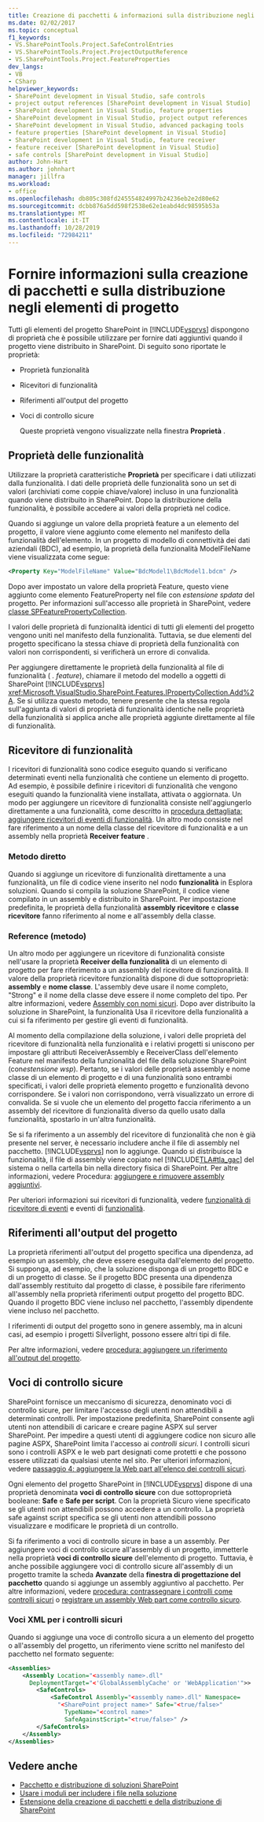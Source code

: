 ```yaml
---
title: Creazione di pacchetti & informazioni sulla distribuzione negli elementi di progetto
ms.date: 02/02/2017
ms.topic: conceptual
f1_keywords:
- VS.SharePointTools.Project.SafeControlEntries
- VS.SharePointTools.Project.ProjectOutputReference
- VS.SharePointTools.Project.FeatureProperties
dev_langs:
- VB
- CSharp
helpviewer_keywords:
- SharePoint development in Visual Studio, safe controls
- project output references [SharePoint development in Visual Studio]
- SharePoint development in Visual Studio, feature properties
- SharePoint development in Visual Studio, project output references
- SharePoint development in Visual Studio, advanced packaging tools
- feature properties [SharePoint development in Visual Studio]
- SharePoint development in Visual Studio, feature receiver
- feature receiver [SharePoint development in Visual Studio]
- safe controls [SharePoint development in Visual Studio]
author: John-Hart
ms.author: johnhart
manager: jillfra
ms.workload:
- office
ms.openlocfilehash: db805c308fd245554824997b24236eb2e2d80e62
ms.sourcegitcommit: dcbb876a5dd598f2538e62e1eabd4dc98595b53a
ms.translationtype: MT
ms.contentlocale: it-IT
ms.lasthandoff: 10/28/2019
ms.locfileid: "72984211"
---
```

# <a name="provide-packaging-and-deployment-information-in-project-items"></a>Fornire informazioni sulla creazione di pacchetti e sulla distribuzione negli elementi di progetto
  Tutti gli elementi del progetto SharePoint in [!INCLUDE[vsprvs](../sharepoint/includes/vsprvs-md.md)] dispongono di proprietà che è possibile utilizzare per fornire dati aggiuntivi quando il progetto viene distribuito in SharePoint. Di seguito sono riportate le proprietà:

- Proprietà funzionalità

- Ricevitori di funzionalità

- Riferimenti all'output del progetto

- Voci di controllo sicure

  Queste proprietà vengono visualizzate nella finestra **Proprietà** .

## <a name="feature-properties"></a>Proprietà delle funzionalità
 Utilizzare la proprietà caratteristiche **Proprietà** per specificare i dati utilizzati dalla funzionalità. I dati delle proprietà delle funzionalità sono un set di valori (archiviati come coppie chiave/valore) incluso in una funzionalità quando viene distribuito in SharePoint. Dopo la distribuzione della funzionalità, è possibile accedere ai valori della proprietà nel codice.

 Quando si aggiunge un valore della proprietà feature a un elemento del progetto, il valore viene aggiunto come elemento nel manifesto della funzionalità dell'elemento. In un progetto di modello di connettività dei dati aziendali (BDC), ad esempio, la proprietà della funzionalità ModelFileName viene visualizzata come segue:

```xml
<Property Key="ModelFileName" Value="BdcModel1\BdcModel1.bdcm" />
```

 Dopo aver impostato un valore della proprietà Feature, questo viene aggiunto come elemento FeatureProperty nel file con *estensione spdata* del progetto. Per informazioni sull'accesso alle proprietà in SharePoint, vedere [classe SPFeaturePropertyCollection](/previous-versions/office/sharepoint-server/ms461895(v=office.15)).

 I valori delle proprietà di funzionalità identici di tutti gli elementi del progetto vengono uniti nel manifesto della funzionalità. Tuttavia, se due elementi del progetto specificano la stessa chiave di proprietà della funzionalità con valori non corrispondenti, si verificherà un errore di convalida.

 Per aggiungere direttamente le proprietà della funzionalità al file di funzionalità ( *. feature*), chiamare il metodo del modello a oggetti di SharePoint [!INCLUDE[vsprvs](../sharepoint/includes/vsprvs-md.md)] <xref:Microsoft.VisualStudio.SharePoint.Features.IPropertyCollection.Add%2A>. Se si utilizza questo metodo, tenere presente che la stessa regola sull'aggiunta di valori di proprietà di funzionalità identiche nelle proprietà della funzionalità si applica anche alle proprietà aggiunte direttamente al file di funzionalità.

## <a name="feature-receiver"></a>Ricevitore di funzionalità
 I ricevitori di funzionalità sono codice eseguito quando si verificano determinati eventi nella funzionalità che contiene un elemento di progetto. Ad esempio, è possibile definire i ricevitori di funzionalità che vengono eseguiti quando la funzionalità viene installata, attivata o aggiornata. Un modo per aggiungere un ricevitore di funzionalità consiste nell'aggiungerlo direttamente a una funzionalità, come descritto in [procedura dettagliata: aggiungere ricevitori di eventi di funzionalità](../sharepoint/walkthrough-add-feature-event-receivers.md). Un altro modo consiste nel fare riferimento a un nome della classe del ricevitore di funzionalità e a un assembly nella proprietà **Receiver feature** .

### <a name="direct-method"></a>Metodo diretto
 Quando si aggiunge un ricevitore di funzionalità direttamente a una funzionalità, un file di codice viene inserito nel nodo **funzionalità** in Esplora soluzioni. Quando si compila la soluzione SharePoint, il codice viene compilato in un assembly e distribuito in SharePoint. Per impostazione predefinita, le proprietà della funzionalità **assembly ricevitore** e **classe ricevitore** fanno riferimento al nome e all'assembly della classe.

### <a name="reference-method"></a>Reference (metodo)
 Un altro modo per aggiungere un ricevitore di funzionalità consiste nell'usare la proprietà **Receiver della funzionalità** di un elemento di progetto per fare riferimento a un assembly del ricevitore di funzionalità. Il valore della proprietà ricevitore funzionalità dispone di due sottoproprietà: **assembly** e **nome classe**. L'assembly deve usare il nome completo, "Strong" e il nome della classe deve essere il nome completo del tipo. Per altre informazioni, vedere [Assembly con nomi sicuri](/previous-versions/dotnet/netframework-4.0/wd40t7ad(v=vs.100)). Dopo aver distribuito la soluzione in SharePoint, la funzionalità Usa il ricevitore della funzionalità a cui si fa riferimento per gestire gli eventi di funzionalità.

 Al momento della compilazione della soluzione, i valori delle proprietà del ricevitore di funzionalità nella funzionalità e i relativi progetti si uniscono per impostare gli attributi ReceiverAssembly e ReceiverClass dell'elemento Feature nel manifesto della funzionalità del file della soluzione SharePoint (con*estensione wsp*). Pertanto, se i valori delle proprietà assembly e nome classe di un elemento di progetto e di una funzionalità sono entrambi specificati, i valori delle proprietà elemento progetto e funzionalità devono corrispondere. Se i valori non corrispondono, verrà visualizzato un errore di convalida. Se si vuole che un elemento del progetto faccia riferimento a un assembly del ricevitore di funzionalità diverso da quello usato dalla funzionalità, spostarlo in un'altra funzionalità.

 Se si fa riferimento a un assembly del ricevitore di funzionalità che non è già presente nel server, è necessario includere anche il file di assembly nel pacchetto. [!INCLUDE[vsprvs](../sharepoint/includes/vsprvs-md.md)] non lo aggiunge. Quando si distribuisce la funzionalità, il file di assembly viene copiato nel [!INCLUDE[TLA#tla_gac](../sharepoint/includes/tlasharptla-gac-md.md)] del sistema o nella cartella bin nella directory fisica di SharePoint. Per altre informazioni, vedere Procedura: [aggiungere e rimuovere assembly aggiuntivi](../sharepoint/how-to-add-and-remove-additional-assemblies.md).

 Per ulteriori informazioni sui ricevitori di funzionalità, vedere [funzionalità di ricevitore di eventi](/previous-versions/office/developer/sharepoint-2007/bb862634(v=office.12)) e eventi di [funzionalità](/previous-versions/office/developer/sharepoint-2010/ms469501(v=office.14)).

## <a name="project-output-references"></a>Riferimenti all'output del progetto
 La proprietà riferimenti all'output del progetto specifica una dipendenza, ad esempio un assembly, che deve essere eseguita dall'elemento del progetto. Si supponga, ad esempio, che la soluzione disponga di un progetto BDC e di un progetto di classe. Se il progetto BDC presenta una dipendenza dall'assembly restituito dal progetto di classe, è possibile fare riferimento all'assembly nella proprietà riferimenti output progetto del progetto BDC. Quando il progetto BDC viene incluso nel pacchetto, l'assembly dipendente viene incluso nel pacchetto.

 I riferimenti di output del progetto sono in genere assembly, ma in alcuni casi, ad esempio i progetti Silverlight, possono essere altri tipi di file.

 Per altre informazioni, vedere [procedura: aggiungere un riferimento all'output del progetto](../sharepoint/how-to-add-a-project-output-reference.md).

## <a name="safe-control-entries"></a>Voci di controllo sicure
 SharePoint fornisce un meccanismo di sicurezza, denominato voci di controllo sicure, per limitare l'accesso degli utenti non attendibili a determinati controlli. Per impostazione predefinita, SharePoint consente agli utenti non attendibili di caricare e creare pagine ASPX sul server SharePoint. Per impedire a questi utenti di aggiungere codice non sicuro alle pagine ASPX, SharePoint limita l'accesso ai *controlli sicuri*. I controlli sicuri sono i controlli ASPX e le web part designati come protetti e che possono essere utilizzati da qualsiasi utente nel sito. Per ulteriori informazioni, vedere [passaggio 4: aggiungere la Web part all'elenco dei controlli sicuri](/previous-versions/office/developer/sharepoint-2007/ms581321(v=office.12)).

 Ogni elemento del progetto SharePoint in [!INCLUDE[vsprvs](../sharepoint/includes/vsprvs-md.md)] dispone di una proprietà denominata **voci di controllo sicure** con due sottoproprietà booleane: **Safe** e **Safe per script**. Con la proprietà Sicuro viene specificato se gli utenti non attendibili possono accedere a un controllo. La proprietà safe against script specifica se gli utenti non attendibili possono visualizzare e modificare le proprietà di un controllo.

 Si fa riferimento a voci di controllo sicure in base a un assembly. Per aggiungere voci di controllo sicure all'assembly di un progetto, immetterle nella proprietà **voci di controllo sicure** dell'elemento di progetto. Tuttavia, è anche possibile aggiungere voci di controllo sicure all'assembly di un progetto tramite la scheda **Avanzate** della **finestra di progettazione del pacchetto** quando si aggiunge un assembly aggiuntivo al pacchetto. Per altre informazioni, vedere [procedura: contrassegnare i controlli come controlli sicuri](../sharepoint/how-to-mark-controls-as-safe-controls.md) o [registrare un assembly Web part come controllo sicuro](/previous-versions/office/developer/sharepoint2003/dd587360(v=office.11)).

### <a name="xml-entries-for-safe-controls"></a>Voci XML per i controlli sicuri
 Quando si aggiunge una voce di controllo sicura a un elemento del progetto o all'assembly del progetto, un riferimento viene scritto nel manifesto del pacchetto nel formato seguente:

```xml
<Assemblies>
    <Assembly Location="<assembly name>.dll"
      DeploymentTarget="<'GlobalAssemblyCache' or 'WebApplication'">>
        <SafeControls>
            <SafeControl Assembly="<assembly name>.dll" Namespace=
              "<SharePoint project name>" Safe="<true/false>"
                TypeName="<control name>"
                SafeAgainstScript="<true/false>" />
        </SafeControls>
    </Assembly>
</Assemblies>
```

## <a name="see-also"></a>Vedere anche
- [Pacchetto e distribuzione di soluzioni SharePoint](../sharepoint/packaging-and-deploying-sharepoint-solutions.md)
- [Usare i moduli per includere i file nella soluzione](../sharepoint/using-modules-to-include-files-in-the-solution.md)
- [Estensione della creazione di pacchetti e della distribuzione di SharePoint](../sharepoint/extending-sharepoint-packaging-and-deployment.md)
